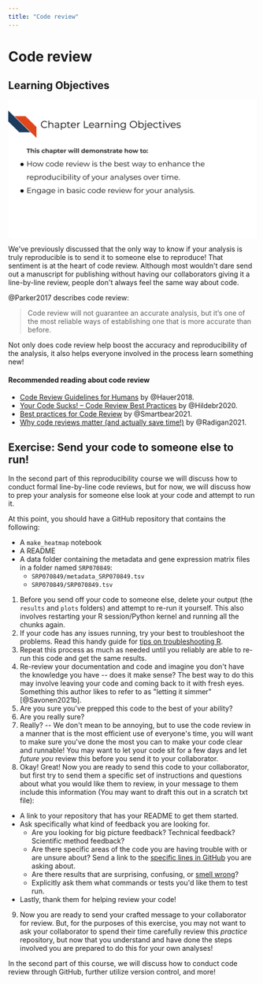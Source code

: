```yaml
---
title: "Code review"
---
```




# Code review

## Learning Objectives

<img src="resources/images/09-code-review_files/figure-html//1LMurysUhCjZb7DVF6KS9QmJ5NBjwWVjRn40MS9f2noE_gf8379bb805_0_6.png" title="This chapter will demonstrate how to: How code review is the best way to enhance the reproducibility of your analyses over time. Engage in basic code review for your analysis." alt="This chapter will demonstrate how to: How code review is the best way to enhance the reproducibility of your analyses over time. Engage in basic code review for your analysis." style="display: block; margin: auto;" />

We've previously discussed that the only way to know if your analysis is truly reproducible is to send it to someone else to reproduce! That sentiment is at the heart of code review. Although most wouldn't dare send out a manuscript for publishing without having our collaborators giving it a line-by-line review, people don't always feel the same way about code. 

@Parker2017 describes code review:

> Code review will not guarantee an accurate analysis, but it’s one of the most reliable ways of establishing one that is more accurate than before. 

Not only does code review help boost the accuracy and reproducibility of the analysis, it also helps everyone involved in the process learn something new!

#### Recommended reading about code review 

- [Code Review Guidelines for Humans](https://phauer.com/2018/code-review-guidelines/) by @Hauer2018.
- [Your Code Sucks! – Code Review Best Practices](https://quickbirdstudios.com/blog/code-review-best-practices-guidelines/) by @Hildebr2020.
- [Best practices for Code Review](https://smartbear.com/en/learn/code-review/best-practices-for-peer-code-review/) by @Smartbear2021.
- [Why code reviews matter (and actually save time!)](https://www.atlassian.com/agile/software-development/code-reviews) by @Radigan2021.

## Exercise: Send your code to someone else to run!

In the second part of this reproducibility course we will discuss how to conduct formal line-by-line code reviews, but for now, we will discuss how to prep your analysis for someone else look at your code and attempt to run it.  

At this point, you should have a GitHub repository that contains the following:  

- A `make_heatmap` notebook 
- A README 
- A data folder containing the metadata and gene expression matrix files in a folder named `SRP070849`:
   - `SRP070849/metadata_SRP070849.tsv`
   - `SRP070849/SRP070849.tsv`
   
1) Before you send off your code to someone else, delete your output (the `results` and `plots` folders) and attempt to re-run it yourself. This also involves restarting your R session/Python kernel and running all the chunks again.  
2) If your code has any issues running, try your best to troubleshoot the problems. Read this handy guide for [tips on troubleshooting R](https://github.com/AlexsLemonade/training-modules/blob/master/intro-to-R-tidyverse/00b-debugging_resources.md). 
3) Repeat this process as much as needed until you reliably are able to re-run this code and get the same results. 
4) Re-review your documentation and code and imagine you don't have the knowledge you have -- does it make sense? The best way to do this may involve leaving your code and coming back to it with fresh eyes. Something this author likes to refer to as "letting it simmer" [@Savonen2021b]. 
5) Are you sure you've prepped this code to the best of your ability?
6) Are you really sure? 
7) Really? -- We don't mean to be annoying, but to use the code review in a manner that is the most efficient use of everyone's time, you will want to make sure you've done the most you can to make your code clear and runnable! You may want to let your code sit for a few days and let _future you_ review this before you send it to your collaborator. 
8) Okay! Great! Now you are ready to send this code to your collaborator, but first try to send them a specific set of instructions and questions about what you would like them to review, in your message to them include this information (You may want to draft this out in a scratch txt file): 

- A link to your repository that has your README to get them started. 
- Ask specifically what kind of feedback you are looking for. 
  - Are you looking for big picture feedback? Technical feedback? Scientific method feedback?
  - Are there specific areas of the code you are having trouble with or are unsure about? Send a link to the [specific lines in GitHub](https://stackoverflow.com/questions/23821235/how-to-link-to-specific-line-number-on-github) you are asking about. 
  - Are there results that are surprising, confusing, or [smell wrong](https://github.com/jennybc/code-smells-and-feels#code-smells-and-feels)?
  - Explicitly ask them what commands or tests you'd like them to test run. 
- Lastly, thank them for helping review your code!

9) Now you are ready to send your crafted message to your collaborator for review. But, for the purposes of this exercise, you may not want to ask your collaborator to spend their time carefully review this _practice_ repository, but now that you understand and have done the steps involved you are prepared to do this for your own analyses!

In the second part of this course, we will discuss how to conduct code review through GitHub, further utilize version control, and more!

